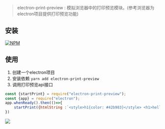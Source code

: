 > electron-print-preview : 模拟浏览器中的打印预览模块。(参考浏览器为electron项目提供打印预览功能)
## 安装

[![NPM](https://nodei.co/npm/electron-print-preview.png?downloads=true&downloadRank=true&stars=true)](https://nodei.co/npm/electron-print-preview/)

## 使用

1. 创建一个electron项目 
2. 安装依赖 ```yarn add electron-print-preview```
3. 调用打印预览api接口
```js
const {startPrint} = require("electron-print-preview");
const {app} = require("electron");
app.whenReady().then(()=>{
    startPrint({htmlString :`<style>h1{color: #42b983}</style> <h1>hello world !</h1>`},undefined)
})

```

![](https://whaleluo.oss-cn-beijing.aliyuncs.com/imageselectron_pdf.gif)
